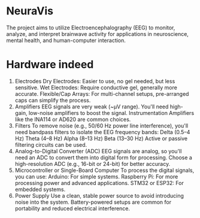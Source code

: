 # NeuraVis
The project aims to utilize Electroencephalography (EEG) to monitor, analyze, and interpret brainwave activity for applications in neuroscience, mental health, and human-computer interaction. 
# Hardware indeed
1. Electrodes
  Dry Electrodes: Easier to use, no gel needed, but less sensitive.
  Wet Electrodes: Require conductive gel, generally more accurate.
  Flexible/Cap Arrays: For multi-channel setups, pre-arranged caps can simplify the process.
2. Amplifiers
  EEG signals are very weak (~μV range). You'll need high-gain, low-noise amplifiers to boost the signal.
  Instrumentation Amplifiers like the INA114 or AD620 are common choices.
3. Filters
  To remove noise (e.g., 50/60 Hz power line interference), you'll need bandpass filters to isolate the EEG frequency bands:
  Delta (0.5–4 Hz)
  Theta (4–8 Hz)
  Alpha (8–13 Hz)
  Beta (13–30 Hz)
  Active or passive filtering circuits can be used.
4. Analog-to-Digital Converter (ADC)
  EEG signals are analog, so you'll need an ADC to convert them into digital form for processing.
  Choose a high-resolution ADC (e.g., 16-bit or 24-bit) for better accuracy.
5. Microcontroller or Single-Board Computer
  To process the digital signals, you can use:
  Arduino: For simple systems.
  Raspberry Pi: For more processing power and advanced applications.
  STM32 or ESP32: For embedded systems.
6. Power Supply
  Use a clean, stable power source to avoid introducing noise into the system.
  Battery-powered setups are common for portability and reduced electrical interference.
